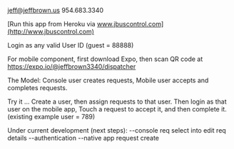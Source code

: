 jeff@jeffbrown.us
954.683.3340

[Run this app from Heroku via www.jbuscontrol.com](http://www.jbuscontrol.com)

Login as any valid User ID (guest = 88888)

For mobile component, first download Expo,
then scan QR code at
        https://expo.io/@jeffbrown3340/dispatcher

The Model: Console user creates requests,
Mobile user accepts and completes requests.

Try it ... Create a user, then assign requests to that user.
Then login as that user on the mobile app,
Touch a request to accept it, and then complete it.
(existing example user = 789)

Under current development (next steps):
--console req select into edit req details
--authentication
--native app request create
